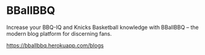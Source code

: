 # BBallBBQ
Increase your BBQ-IQ and Knicks Basketball knowledge with BBallBBQ – the modern blog platform for discerning fans.</br>

https://bballbbq.herokuapp.com/blogs

